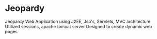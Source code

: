 # Jeopardy
Jeopardy Web Application using J2EE, Jsp's, Servlets, MVC architecture
Utilized sessions, apache tomcat server 
Designed to create dynamic web pages

